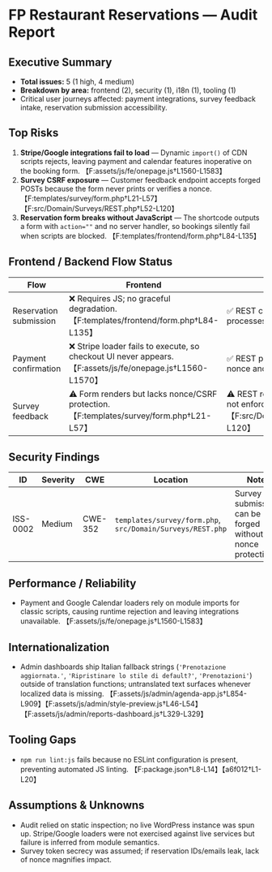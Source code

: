 # FP Restaurant Reservations — Audit Report

## Executive Summary
- **Total issues:** 5 (1 high, 4 medium)
- **Breakdown by area:** frontend (2), security (1), i18n (1), tooling (1)
- Critical user journeys affected: payment integrations, survey feedback intake, reservation submission accessibility.

## Top Risks
1. **Stripe/Google integrations fail to load** — Dynamic `import()` of CDN scripts rejects, leaving payment and calendar features inoperative on the booking form. 【F:assets/js/fe/onepage.js†L1560-L1583】
2. **Survey CSRF exposure** — Customer feedback endpoint accepts forged POSTs because the form never prints or verifies a nonce. 【F:templates/survey/form.php†L21-L57】【F:src/Domain/Surveys/REST.php†L52-L120】
3. **Reservation form breaks without JavaScript** — The shortcode outputs a form with `action=""` and no server handler, so bookings silently fail when scripts are blocked. 【F:templates/frontend/form.php†L84-L135】

## Frontend / Backend Flow Status
| Flow | Frontend | Backend |
| --- | --- | --- |
| Reservation submission | ❌ Requires JS; no graceful degradation. 【F:templates/frontend/form.php†L84-L135】 | ✅ REST create endpoint validates and processes payloads. |
| Payment confirmation | ❌ Stripe loader fails to execute, so checkout UI never appears. 【F:assets/js/fe/onepage.js†L1560-L1570】 | ✅ REST payment handlers enforce nonce and repository updates. |
| Survey feedback | ⚠️ Form renders but lacks nonce/CSRF protection. 【F:templates/survey/form.php†L21-L57】 | ⚠️ REST route validates token but does not enforce nonce. 【F:src/Domain/Surveys/REST.php†L52-L120】 |

## Security Findings
| ID | Severity | CWE | Location | Notes |
| --- | --- | --- | --- | --- |
| ISS-0002 | Medium | CWE-352 | `templates/survey/form.php`, `src/Domain/Surveys/REST.php` | Survey submissions can be forged without nonce protection. |

## Performance / Reliability
- Payment and Google Calendar loaders rely on module imports for classic scripts, causing runtime rejection and leaving integrations unavailable. 【F:assets/js/fe/onepage.js†L1560-L1583】

## Internationalization
- Admin dashboards ship Italian fallback strings (`'Prenotazione aggiornata.'`, `'Ripristinare lo stile di default?'`, `'Prenotazioni'`) outside of translation functions; untranslated text surfaces whenever localized data is missing. 【F:assets/js/admin/agenda-app.js†L854-L909】【F:assets/js/admin/style-preview.js†L46-L54】【F:assets/js/admin/reports-dashboard.js†L329-L329】

## Tooling Gaps
- `npm run lint:js` fails because no ESLint configuration is present, preventing automated JS linting. 【F:package.json†L8-L14】【a6f012†L1-L20】

## Assumptions & Unknowns
- Audit relied on static inspection; no live WordPress instance was spun up. Stripe/Google loaders were not exercised against live services but failure is inferred from module semantics.
- Survey token secrecy was assumed; if reservation IDs/emails leak, lack of nonce magnifies impact.
